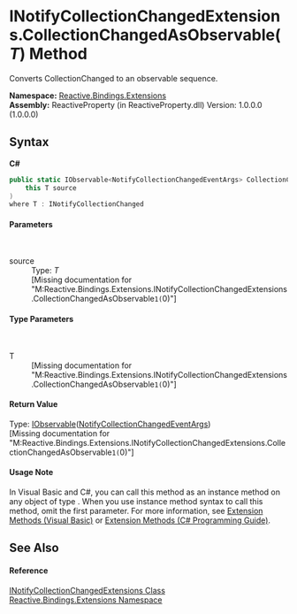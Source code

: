 # INotifyCollectionChangedExtensions.CollectionChangedAsObservable(*T*) Method 
 

Converts CollectionChanged to an observable sequence.

**Namespace:**&nbsp;<a href="a9fb9c90-d2dd-7420-ec9a-3084892a7996">Reactive.Bindings.Extensions</a><br />**Assembly:**&nbsp;ReactiveProperty (in ReactiveProperty.dll) Version: 1.0.0.0 (1.0.0.0)

## Syntax

**C#**<br />
``` C#
public static IObservable<NotifyCollectionChangedEventArgs> CollectionChangedAsObservable<T>(
	this T source
)
where T : INotifyCollectionChanged

```


#### Parameters
&nbsp;<dl><dt>source</dt><dd>Type: *T*<br />\[Missing <param name="source"/> documentation for "M:Reactive.Bindings.Extensions.INotifyCollectionChangedExtensions.CollectionChangedAsObservable``1(``0)"\]</dd></dl>

#### Type Parameters
&nbsp;<dl><dt>T</dt><dd>\[Missing <typeparam name="T"/> documentation for "M:Reactive.Bindings.Extensions.INotifyCollectionChangedExtensions.CollectionChangedAsObservable``1(``0)"\]</dd></dl>

#### Return Value
Type: <a href="http://msdn2.microsoft.com/en-us/library/dd990377" target="_blank">IObservable</a>(<a href="http://msdn2.microsoft.com/en-us/library/ms668633" target="_blank">NotifyCollectionChangedEventArgs</a>)<br />\[Missing <returns> documentation for "M:Reactive.Bindings.Extensions.INotifyCollectionChangedExtensions.CollectionChangedAsObservable``1(``0)"\]

#### Usage Note
In Visual Basic and C#, you can call this method as an instance method on any object of type . When you use instance method syntax to call this method, omit the first parameter. For more information, see <a href="http://msdn.microsoft.com/en-us/library/bb384936.aspx">Extension Methods (Visual Basic)</a> or <a href="http://msdn.microsoft.com/en-us/library/bb383977.aspx">Extension Methods (C# Programming Guide)</a>.

## See Also


#### Reference
<a href="848d6ef8-d3f6-df58-c2e5-19d797b2ecb7">INotifyCollectionChangedExtensions Class</a><br /><a href="a9fb9c90-d2dd-7420-ec9a-3084892a7996">Reactive.Bindings.Extensions Namespace</a><br />